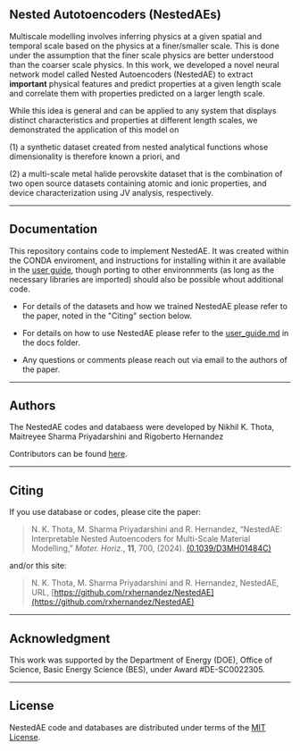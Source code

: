 Nested Autotoencoders (NestedAEs)
----------------

Multiscale modelling involves inferring physics 
at a given spatial and temporal scale based on the
physics at a finer/smaller scale. This is done under the assumption
that the finer scale physics are better understood than the
coarser scale physics. In this work, we developed
a novel neural network model called 
Nested Autoencoders (NestedAE) to extract
**important** physical features and predict properties
at a given length scale and correlate them 
with properties predicted on a larger length scale.

While this idea is general and can be applied to
any system that displays distinct characteristics
and properties at different length scales, we 
demonstrated the application of this model on 

(1) a synthetic dataset created from nested analytical
functions whose dimensionality is therefore known a priori,
and 

(2) a multi-scale metal halide perovskite dataset that is the 
combination of two open source datasets containing 
atomic and ionic properties, and device characterization 
using JV analysis, respectively.


<hr>

Documentation
----------------

This repository contains code to implement NestedAE. It 
was created within the CONDA enviroment, and instructions 
for installing within it are available in the [user guide](https://github.com/rxhernandez/NestedAE/blob/main/user_guide.md), though 
porting to other environnments (as long as the necessary
libraries are imported) should also be possible whout additional
code.

* For details of the datasets and how we trained NestedAE 
please refer to the paper, noted in the "Citing" section below.

* For details on how to use NestedAE please refer to the 
[user_guide.md](https://github.com/rxhernandez/NestedAE/blob/main/user_guide.md) in the docs folder.

* Any questions or comments please reach out via email
to the authors of the paper.


<hr>

Authors
----------------

The NestedAE codes and databaess were developed by Nikhil K. Thota, Maitreyee Sharma Priyadarshini and Rigoberto Hernandez

Contributors can be found [here](https://github.com/rxhernandez/NestedAE/graphs/contributors).

<hr>

Citing
----------------

If you use database or codes, please cite the paper:

>N. K. Thota, M. Sharma Priyadarshini and R. Hernandez, “NestedAE: Interpretable Nested Autoencoders for Multi-Scale Material Modelling,” _Mater. Horiz._, **11**, 700, (2024). [(0.1039/D3MH01484C)](http://doi.org/10.1039/D3MH01484C)

and/or this site:

>N. K. Thota, M. Sharma Priyadarshini and R. Hernandez, NestedAE, URL, [https://github.com/rxhernandez/NestedAE](https://github.com/rxhernandez/NestedAE)

<hr>

Acknowledgment
----------------

This work was supported by 
the Department of Energy (DOE), Office of Science, Basic Energy Science (BES), under Award #DE-SC0022305.


<hr>

License
----------------

NestedAE code and databases are distributed under terms of the [MIT License](https://github.com/rxhernandez/NestedAE/blob/main/LICENSE).

